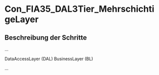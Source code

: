 # Con_FIA35_DAL3Tier_MehrschichtigeLayer

## Beschreibung der Schritte

...

DataAccessLayer (DAL)
BusinessLayer (BL)

...
